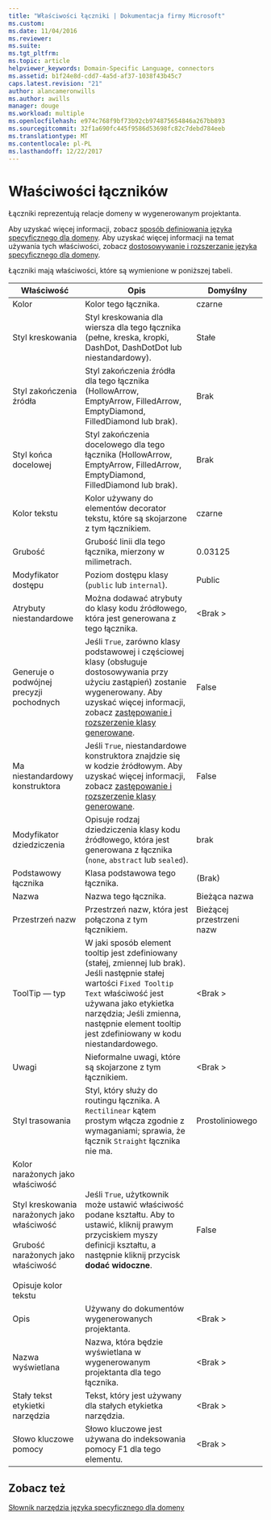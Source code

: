 ```yaml
---
title: "Właściwości łączniki | Dokumentacja firmy Microsoft"
ms.custom: 
ms.date: 11/04/2016
ms.reviewer: 
ms.suite: 
ms.tgt_pltfrm: 
ms.topic: article
helpviewer_keywords: Domain-Specific Language, connectors
ms.assetid: b1f24e8d-cdd7-4a5d-af37-1038f43b45c7
caps.latest.revision: "21"
author: alancameronwills
ms.author: awills
manager: douge
ms.workload: multiple
ms.openlocfilehash: e974c768f9bf73b92cb974875654846a267bb893
ms.sourcegitcommit: 32f1a690fc445f9586d53698fc82c7debd784eeb
ms.translationtype: MT
ms.contentlocale: pl-PL
ms.lasthandoff: 12/22/2017
---
```

# <a name="properties-of-connectors"></a>Właściwości łączników
Łączniki reprezentują relacje domeny w wygenerowanym projektanta.  
  
 Aby uzyskać więcej informacji, zobacz [sposób definiowania języka specyficznego dla domeny](../modeling/how-to-define-a-domain-specific-language.md). Aby uzyskać więcej informacji na temat używania tych właściwości, zobacz [dostosowywanie i rozszerzanie języka specyficznego dla domeny](../modeling/customizing-and-extending-a-domain-specific-language.md).  
  
 Łączniki mają właściwości, które są wymienione w poniższej tabeli.  
  
|Właściwość|Opis|Domyślny|  
|--------------|-----------------|-------------|  
|Kolor|Kolor tego łącznika.|czarne|  
|Styl kreskowania|Styl kreskowania dla wiersza dla tego łącznika (pełne, kreska, kropki, DashDot, DashDotDot lub niestandardowy).|Stałe|  
|Styl zakończenia źródła|Styl zakończenia źródła dla tego łącznika (HollowArrow, EmptyArrow, FilledArrow, EmptyDiamond, FilledDiamond lub brak).|Brak|  
|Styl końca docelowej|Styl zakończenia docelowego dla tego łącznika (HollowArrow, EmptyArrow, FilledArrow, EmptyDiamond, FilledDiamond lub brak).|Brak|  
|Kolor tekstu|Kolor używany do elementów decorator tekstu, które są skojarzone z tym łącznikiem.|czarne|  
|Grubość|Grubość linii dla tego łącznika, mierzony w milimetrach.|0.03125|  
|Modyfikator dostępu|Poziom dostępu klasy (`public` lub `internal`).|Public|  
|Atrybuty niestandardowe|Można dodawać atrybuty do klasy kodu źródłowego, która jest generowana z tego łącznika.|\<Brak >|  
|Generuje o podwójnej precyzji pochodnych|Jeśli `True`, zarówno klasy podstawowej i częściowej klasy (obsługuje dostosowywania przy użyciu zastąpień) zostanie wygenerowany. Aby uzyskać więcej informacji, zobacz [zastępowanie i rozszerzenie klasy generowane](../modeling/overriding-and-extending-the-generated-classes.md).|False|  
|Ma niestandardowy konstruktora|Jeśli `True`, niestandardowe konstruktora znajdzie się w kodzie źródłowym. Aby uzyskać więcej informacji, zobacz [zastępowanie i rozszerzenie klasy generowane](../modeling/overriding-and-extending-the-generated-classes.md).|False|  
|Modyfikator dziedziczenia|Opisuje rodzaj dziedziczenia klasy kodu źródłowego, która jest generowana z łącznika (`none`, `abstract` lub `sealed`).|brak|  
|Podstawowy łącznika|Klasa podstawowa tego łącznika.|(Brak)|  
|Nazwa|Nazwa tego łącznika.|Bieżąca nazwa|  
|Przestrzeń nazw|Przestrzeń nazw, która jest połączona z tym łącznikiem.|Bieżącej przestrzeni nazw|  
|ToolTip — typ|W jaki sposób element tooltip jest zdefiniowany (stałej, zmiennej lub brak). Jeśli następnie stałej wartości `Fixed Tooltip Text` właściwość jest używana jako etykietka narzędzia; Jeśli zmienna, następnie element tooltip jest zdefiniowany w kodu niestandardowego.|\<Brak >|  
|Uwagi|Nieformalne uwagi, które są skojarzone z tym łącznikiem.|\<Brak >|  
|Styl trasowania|Styl, który służy do routingu łącznika. A `Rectilinear` kątem prostym włącza zgodnie z wymaganiami; sprawia, że łącznik `Straight` łącznika nie ma.|Prostoliniowego|  
|Kolor narażonych jako właściwość<br /><br /> Styl kreskowania narażonych jako właściwość<br /><br /> Grubość narażonych jako właściwość<br /><br /> Opisuje kolor tekstu|Jeśli `True`, użytkownik może ustawić właściwość podane kształtu. Aby to ustawić, kliknij prawym przyciskiem myszy definicji kształtu, a następnie kliknij przycisk **dodać widoczne**.|False|  
|Opis|Używany do dokumentów wygenerowanych projektanta.|\<Brak >|  
|Nazwa wyświetlana|Nazwa, która będzie wyświetlana w wygenerowanym projektanta dla tego łącznika.|\<Brak >|  
|Stały tekst etykietki narzędzia|Tekst, który jest używany dla stałych etykietka narzędzia.|\<Brak >|  
|Słowo kluczowe pomocy|Słowo kluczowe jest używana do indeksowania pomocy F1 dla tego elementu.|\<Brak >|  
  
## <a name="see-also"></a>Zobacz też  
 [Słownik narzędzia języka specyficznego dla domeny](http://msdn.microsoft.com/en-us/ca5e84cb-a315-465c-be24-76aa3df276aa)
